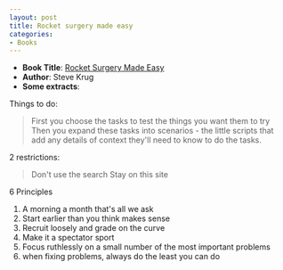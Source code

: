 ```yaml
---
layout: post
title: Rocket surgery made easy
categories:
- Books
---
```


- **Book Title**: [Rocket Surgery Made Easy](http://www.amazon.com/Rocket-Surgery-Made-Easy-Yourself/dp/0321657292)
- **Author**: Steve Krug
- **Some extracts**:

Things to do:

> First you choose the tasks to test the things you want them to try Then you expand these tasks into scenarios - the little scripts that add any details of context they'll need to know to do the tasks.

2 restrictions:

> Don't use the search
Stay on this site

6 Principles

1. A morning a month that's all we ask
1. Start earlier than you think makes sense
1. Recruit loosely and grade on the curve
1. Make it a spectator sport
1. Focus ruthlessly on a small number of the most important problems
1. when fixing problems, always do the least you can do
